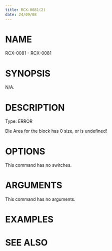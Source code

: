 ```yaml
---
title: RCX-0081(2)
date: 24/09/08
---
```


# NAME

RCX-0081 - RCX-0081

# SYNOPSIS

N/A.

# DESCRIPTION

Type: ERROR

Die Area for the block has 0 size, or is undefined!

# OPTIONS

This command has no switches.

# ARGUMENTS

This command has no arguments.

# EXAMPLES

# SEE ALSO
